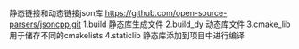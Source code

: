 静态链接和动态链接json库
https://github.com/open-source-parsers/jsoncpp.git
1.build 静态库生成文件
2.build_dy 动态库文件
3.cmake_lib 用于储存不同的cmakelists
4.staticlib 静态库添加到项目中进行编译